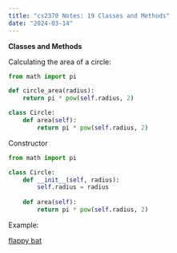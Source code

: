 ```yaml
---
title: "cs2370 Notes: 19 Classes and Methods"
date: "2024-03-14"
---
```


**Classes and Methods**

Calculating the area of a circle:

```python
from math import pi

def circle_area(radius):
    return pi * pow(self.radius, 2)

class Circle:
    def area(self):
        return pi * pow(self.radius, 2)
```

Constructor

```python
from math import pi

class Circle:
    def __init__(self, radius):
        self.radius = radius
    
    def area(self):
        return pi * pow(self.radius, 2)
```

Example:

[flappy bat](../code/flappy-bat.py)
